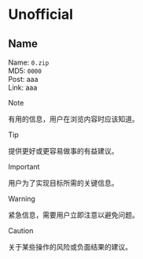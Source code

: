 # Unofficial  

## Name  
Name: `0.zip`  
MD5: `0000`  
Post: aaa  
Link: aaa  

> [!NOTE]
> 有用的信息，用户在浏览内容时应该知道。

> [!TIP]
> 提供更好或更容易做事的有益建议。

> [!IMPORTANT]
> 用户为了实现目标所需的关键信息。

> [!WARNING]
> 紧急信息，需要用户立即注意以避免问题。

> [!CAUTION]
> 关于某些操作的风险或负面结果的建议。
